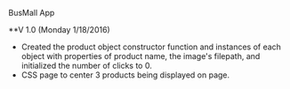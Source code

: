BusMall App

**V 1.0 (Monday 1/18/2016)
- Created the product object constructor function and instances of each object with properties of product name, the image's filepath, and initialized the number of clicks to 0.
- CSS page to center 3 products being displayed on page.
